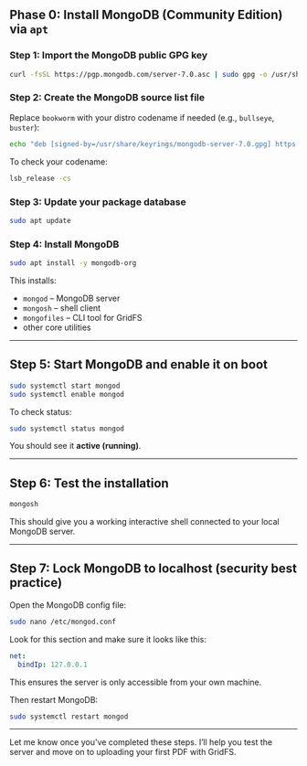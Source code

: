 ## Phase 0: Install MongoDB (Community Edition) via `apt`

### Step 1: Import the MongoDB public GPG key

```bash
curl -fsSL https://pgp.mongodb.com/server-7.0.asc | sudo gpg -o /usr/share/keyrings/mongodb-server-7.0.gpg --dearmor
```

### Step 2: Create the MongoDB source list file

Replace `bookworm` with your distro codename if needed (e.g., `bullseye`, `buster`):

```bash
echo "deb [signed-by=/usr/share/keyrings/mongodb-server-7.0.gpg] https://repo.mongodb.org/apt/debian bookworm/mongodb-org/7.0 main" | sudo tee /etc/apt/sources.list.d/mongodb-org-7.0.list
```

To check your codename:

```bash
lsb_release -cs
```

### Step 3: Update your package database

```bash
sudo apt update
```

### Step 4: Install MongoDB

```bash
sudo apt install -y mongodb-org
```

This installs:

* `mongod` – MongoDB server
* `mongosh` – shell client
* `mongofiles` – CLI tool for GridFS
* other core utilities

---

## Step 5: Start MongoDB and enable it on boot

```bash
sudo systemctl start mongod
sudo systemctl enable mongod
```

To check status:

```bash
sudo systemctl status mongod
```

You should see it **active (running)**.

---

## Step 6: Test the installation

```bash
mongosh
```

This should give you a working interactive shell connected to your local MongoDB server.

---

## Step 7: Lock MongoDB to localhost (security best practice)

Open the MongoDB config file:

```bash
sudo nano /etc/mongod.conf
```

Look for this section and make sure it looks like this:

```yaml
net:
  bindIp: 127.0.0.1
```

This ensures the server is only accessible from your own machine.

Then restart MongoDB:

```bash
sudo systemctl restart mongod
```

---

Let me know once you've completed these steps. I’ll help you test the server and move on to uploading your first PDF with GridFS.
